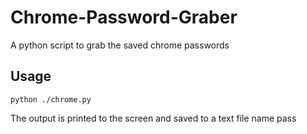 # Chrome-Password-Graber
A python script to grab the saved chrome passwords 

## Usage
`python ./chrome.py`

The output is printed to the screen and saved to a text file name pass
